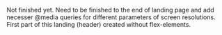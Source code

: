 Not finished yet.
Need to be finished to the end of landing page
and add necesser @media queries for different parameters of screen resolutions. 
First part of this landing (header)  created without flex-elements.
